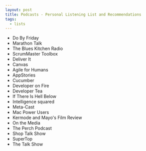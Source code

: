 ```yaml
---
layout: post
title: Podcasts - Personal Listening List and Recommendations
tags:
  - lists
---
```


* Do By Friday
* Marathon Talk
* The Blues Kitchen Radio
* ScrumMaster Toolbox
* Deliver It
* Canvas
* Agile for Humans
* AppStories
* Cucumber
* Developer on Fire
* Developer Tea
* If There Is Hell Below
* Intelligence squared
* Meta-Cast
* Mac Power Users
* Kermode and Mayo's Film Review
* On the Media
* The Perch Podcast
* Shop Talk Show
* SuperTop
* The Talk Show
